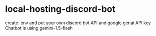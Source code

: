 # local-hosting-discord-bot

create .env and put your own discord bot API and google genai API key  
Chatbot is using gemini-1.5-flash
